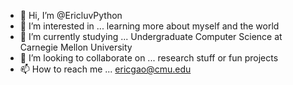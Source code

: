 - 👋 Hi, I’m @EricluvPython
- 👀 I’m interested in ... learning more about myself and the world
- 🌱 I’m currently studying ... Undergraduate Computer Science at Carnegie Mellon University
- 💞️ I’m looking to collaborate on ... research stuff or fun projects
- 📫 How to reach me ... ericgao@cmu.edu

<!---
EricluvPython/EricluvPython is a ✨ special ✨ repository because its `README.md` (this file) appears on your GitHub profile.
You can click the Preview link to take a look at your changes.
--->
